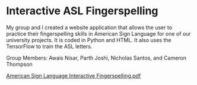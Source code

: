 # Interactive ASL Fingerspelling

My group and I created a website application that allows the user to practice their fingerspelling skills in American Sign Language for one of our university projects. It is coded in Python and HTML. It also uses the TensorFlow to train the ASL letters.

Group Members: Awais Nisar, Parth Joshi, Nicholas Santos, and Cameron Thompson

[American Sign Language Interactive Fingerspelling.pdf](https://github.com/nisarawais/Interactive-ASL-Fingerspelling/files/11772209/American.Sign.Language.Interactive.Fingerspelling.pdf)
